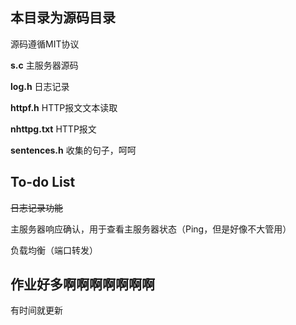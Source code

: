 ## 本目录为源码目录
源码遵循MIT协议

**s.c** 主服务器源码

**log.h** 日志记录

**httpf.h** HTTP报文文本读取

**nhttpg.txt** HTTP报文

**sentences.h** 收集的句子，呵呵

## To-do List
~~日志记录功能~~

主服务器响应确认，用于查看主服务器状态（Ping，但是好像不大管用）

负载均衡（端口转发）

## 作业好多啊啊啊啊啊啊啊
有时间就更新
